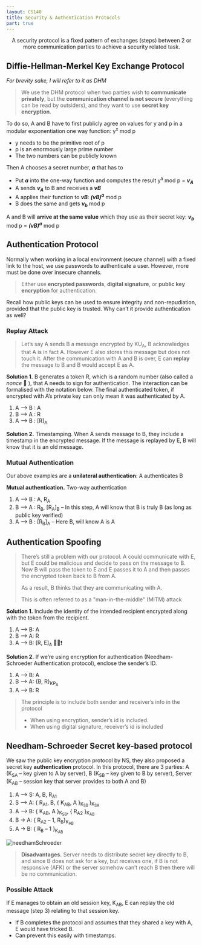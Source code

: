 ```yaml
---
layout: CS140
title: Security & Authentication Protocols
part: true
---
```


<p align=center>A security protocol is a fixed pattern of exchanges (steps) between 2 or more communication parties to achieve a security related task.</p>

## Diffie-Hellman-Merkel Key Exchange Protocol

*For brevity sake, I will refer to it as DHM*

> We use the DHM protocol when two parties wish to **communicate privately**, but the **communication channel is not secure** (everything can be read by outsiders), and they want to use **secret key encryption**. 

To do so, A and B have to first publicly agree on values for y and p in a modular exponentiation one way function: y<sup>x</sup> mod p

- y needs to be the primitive root of p
- p is an enormously large prime number
- The two numbers can be publicly known

Then A chooses a secret number, ***a*** that has to 

- Put ***a*** into the one-way function and computes the result y<sup>a</sup> mod p = ***v<sub>A</sub>***
- A sends ***v<sub>A</sub>*** to B and receives a ***vB*** 
- A applies their function to ***vB***: ***(vB)<sup>a</sup>*** mod p
- B does the same and gets ***v<sub>b</sub>*** mod p

A and B will **arrive at the same value** which they use as their secret key: ***v<sub>b</sub>*** mod p = ***(vB)<sup>a</sup>*** mod p

## Authentication Protocol

Normally when working in a local environment (secure channel) with a fixed link to the host, we use passwords to authenticate a user. However, more must be done over insecure channels.

> Either use **encrypted passwords**, **digital signature**, or **public key encryption** for authentication.

Recall how public keys can be used to ensure integrity and non-repudiation, provided that the public key is trusted. Why can’t it provide authentication as well?

### Replay Attack

> Let’s say A sends B a message encrypted by KU<sub>A</sub>, B acknowledges that A is in fact A. However E also stores this message but does not touch it. After the communication with A and B is over, E can **replay** the message to B and B would accept E as A.

**Solution 1.** B generates a token R, which is a random number (also called a *nonce* :eyes: ), that A needs to sign for authentication. The interaction can be formalised with the notation below. The final authenticated token, if encrypted with A’s private key can only mean it was authenticated by A.

1. A –> B : A
2. B –> A : R
3. A –> B : [R]<sub>A</sub>

**Solution 2.** Timestamping. When A sends message to B, they include a timestamp in the encrypted message. If the message is replayed by E, B will know that it is an old message.

### Mutual Authentication

Our above examples are a **unilateral authentication**: A authenticates B

**Mutual authentication.** Two-way authentication

1. A –> B : A, R<sub>A</sub>
2. B –> A : R<sub>B</sub>, [R<sub>A</sub>]<sub>B</sub> – In this step, A will know that B is truly B (as long as public key verified)
3. A –> B : [R<sub>B</sub>]<sub>A</sub>       – Here B, will know A is A

## Authentication Spoofing

> There’s still a problem with our protocol. A could communicate with E, but E could be malicious and decide to pass on the message to B. Now B will pass the token to E and E passes it to A and then passes the encrypted token back to B from A.
>
> As a result, B thinks that they are communicating with A.
>
> This is often referred to as a "man-in-the-middle" (MITM) attack

**Solution 1.** Include the identity of the intended recipient encrypted along with the token from the recipient.

1. A –> B: A
2. B –> A: R
3. A –> B: [R, E]<sub>A</sub> 🔔❕❗

**Solution 2.** If we’re using encryption for authentication (Needham-Schroeder Authentication protocol), enclose the sender’s ID.

1. A –> B: A
2. B –> A: {B, R}<sub>KP<sub>A</sub></sub>
3. A –> B: R

> The principle is to include both sender and receiver’s info in the protocol
>
> - When using encryption, sender’s id is included.
> - When using digital signature, receiver’s id is included

## Needham-Schroeder Secret key-based protocol

We saw the public key encryption protocol by NS, they also proposed a secret key **authentication** protocol. In this protocol, there are 3 parties: A (K<sub>SA</sub> – key given to A by server), B (K<sub>SB</sub> – key given to B by server), Server (K<sub>AB</sub> – session key that server provides to both A and B)

1. A –> S: A, B, R<sub>A1</sub>
2. S –> A: { R<sub>A1</sub>, B, { K<sub>AB</sub>, A }<sub>K<sub>SB </sub></sub>}<sub>K<sub>SA</sub></sub>
3. A –> B: { K<sub>AB</sub>, A }<sub>K<sub>SB</sub></sub>, { R<sub>A2</sub> }<sub>K<sub>AB</sub></sub>
4. B &rightarrow; A: { R<sub>A2</sub> – 1, R<sub>B</sub>}<sub>K<sub>AB</sub></sub>
5. A &rightarrow; B: { R<sub>B</sub> – 1 }<sub>K<sub>AB</sub></sub>

![needhamSchroeder](C:\Users\egood\Desktop\projects\written\cs-yr1-revision-notes\dcs-notes.github.io\_CS140\part7.assets\needhamSchroeder.png)

> **Disadvantages.** Server needs to distribute secret key directly to B, and since B does not ask for a key, but receives one, if B is not responsive (AFK) or the server somehow can’t reach B then there will be no communication.

### Possible Attack

If E manages to obtain an old session key, K<sub>AB</sub>, E can replay the old message (step 3) relating to that session key. 

- If B completes the protocol and assumes that they shared a key with A, E would have tricked B.
- Can prevent this easily with timestamps.